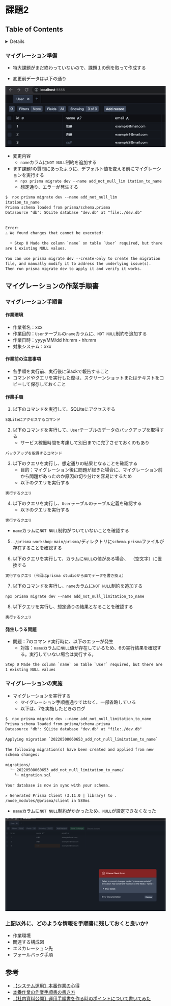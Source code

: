 # 課題2
## Table of Contents
<!-- START doctoc generated TOC please keep comment here to allow auto update -->
<!-- DON'T EDIT THIS SECTION, INSTEAD RE-RUN doctoc TO UPDATE -->
<details>
<summary>Details</summary>

  - [マイグレーション準備](#%E3%83%9E%E3%82%A4%E3%82%B0%E3%83%AC%E3%83%BC%E3%82%B7%E3%83%A7%E3%83%B3%E6%BA%96%E5%82%99)
- [マイグレーションの作業手順書](#%E3%83%9E%E3%82%A4%E3%82%B0%E3%83%AC%E3%83%BC%E3%82%B7%E3%83%A7%E3%83%B3%E3%81%AE%E4%BD%9C%E6%A5%AD%E6%89%8B%E9%A0%86%E6%9B%B8)
  - [マイグレーション手順書](#%E3%83%9E%E3%82%A4%E3%82%B0%E3%83%AC%E3%83%BC%E3%82%B7%E3%83%A7%E3%83%B3%E6%89%8B%E9%A0%86%E6%9B%B8)
    - [この手順書で説明すること](#%E3%81%93%E3%81%AE%E6%89%8B%E9%A0%86%E6%9B%B8%E3%81%A7%E8%AA%AC%E6%98%8E%E3%81%99%E3%82%8B%E3%81%93%E3%81%A8)
    - [作業前の注意事項](#%E4%BD%9C%E6%A5%AD%E5%89%8D%E3%81%AE%E6%B3%A8%E6%84%8F%E4%BA%8B%E9%A0%85)
    - [作業手順](#%E4%BD%9C%E6%A5%AD%E6%89%8B%E9%A0%86)
  - [マイグレーションの実施](#%E3%83%9E%E3%82%A4%E3%82%B0%E3%83%AC%E3%83%BC%E3%82%B7%E3%83%A7%E3%83%B3%E3%81%AE%E5%AE%9F%E6%96%BD)

</details>
<!-- END doctoc generated TOC please keep comment here to allow auto update -->

### マイグレーション準備

- 特大課題がまだ終わっていないので、課題１の例を取って作成する

- 変更前データは以下の通り

![](../../../assets/service_ope_migration_prisma_before.png)

- 変更内容
  - `name`カラムに`NOT NULL`制約を追加する
- まず課題1の質問にあったように、デフォルト値を変える前にマイグレーションを実行する
  - `npx prisma migrate dev --name add_not_null_lim
itation_to_name`
  - 想定通り、エラーが発生する

```shell
$  npx prisma migrate dev --name add_not_null_lim
itation_to_name 
Prisma schema loaded from prisma/schema.prisma
Datasource "db": SQLite database "dev.db" at "file:./dev.db"


Error: 
⚠️ We found changes that cannot be executed:

  • Step 0 Made the column `name` on table `User` required, but there are 1 existing NULL values.

You can use prisma migrate dev --create-only to create the migration file, and manually modify it to address the underlying issue(s).
Then run prisma migrate dev to apply it and verify it works.
```

## マイグレーションの作業手順書
### マイグレーション手順書

#### 作業環境

- 作業者名：xxx
- 作業目的：`User`テーブルの`name`カラムに、`NOT NULL`制約を追加する
- 作業日時：yyyy/MM/dd hh:mm - hh:mm
- 対象システム：xxx

#### 作業前の注意事項

- 各手順を実行前、実行後にSlackで報告すること
- コマンドやクエリを実行した際は、スクリーンショットまたはテキストをコピーして保存しておくこと

#### 作業手順

1. 以下のコマンドを実行して、SQLiteにアクセスする

`SQLiteにアクセスするコマンド`

2. 以下のコマンドを実行して、`User`テーブルのデータのバックアップを取得する
   - サービス稼働時間を考慮して別日までに完了させておくのもあり

`バックアップを取得するコマンド`

3. 以下のクエリを実行し、想定通りの結果となることを確認する
   - 目的：マイグレーション後に問題が起きた場合に、マイグレーション前から問題があったのか原因の切り分けを容易にするため
   - 以下のクエリを実行する

`実行するクエリ`

4. 以下のクエリを実行し、`User`テーブルのテーブル定義を確認する
   - 以下のクエリを実行する

`実行するクエリ`

   - `name`カラムに`NOT NULL`制約がついていないことを確認する

5. `./prisma-workshop-main/prisma/`ディレクトリに`schema.prisma`ファイルが存在することを確認する

6. 以下のクエリを実行して、カラムに`NULL`の値がある場合、` `（空文字）に置換する

`実行するクエリ（今回はprisma studioから直でデータを書き換え）`

7. 以下のコマンドを実行し、`name`カラムに`NOT NULL`制約を追加する
  
  `npx prisma migrate dev --name add_not_null_limitation_to_name`

8. 以下クエリを実行し、想定通りの結果となることを確認する

`実行するクエリ`

#### 発生しうる問題

- 問題：7のコマンド実行時に、以下のエラーが発生
  - 対策：`name`カラムに`NULL`値が存在しているため、6の実行結果を確認する。実行していない場合は実行する。

```shell
Step 0 Made the column `name` on table `User` required, but there are 1 existing NULL values
```

### マイグレーションの実施

- マイグレーションを実行する
  - マイグレーション手順書通りではなく、一部省略している
  - 以下は、7を実施したときのログ

```shell
$  npx prisma migrate dev --name add_not_null_limitation_to_name
Prisma schema loaded from prisma/schema.prisma
Datasource "db": SQLite database "dev.db" at "file:./dev.db"

Applying migration `20220508060653_add_not_null_limitation_to_name`

The following migration(s) have been created and applied from new schema changes:

migrations/
  └─ 20220508060653_add_not_null_limitation_to_name/
    └─ migration.sql

Your database is now in sync with your schema.

✔ Generated Prisma Client (3.11.0 | library) to .
/node_modules/@prisma/client in 580ms
```

- `name`カラムに`NOT NULL`制約がかかったため、`NULL`が設定できなくなった

![](../../../assets/service_ope_migratioin_prisma_error.png)

### 上記以外に、どのような情報を手順書に残しておくと良いか?

- 作業環境
- 関連する構成図
- エスカレーション先
- フォールバック手順
  
## 参考

- [【システム運用】本番作業の心得](https://teruyalog.com/production-work-knowledge/)
- [本番作業の作業手順書の書き方](https://note.com/rhayahi/n/nf3d98e0fd1fe)
- [【社内資料公開】運用手順書を作る時のポイントについて書いてみた](https://dev.classmethod.jp/articles/cm-operation-manual-howto/)